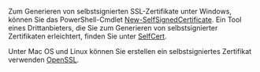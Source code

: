 Zum Generieren von selbstsignierten SSL-Zertifikate unter Windows, können Sie das PowerShell-Cmdlet [New-SelfSignedCertificate](/powershell/module/pkiclient/new-selfsignedcertificate?view=win10-ps). Ein Tool eines Drittanbieters, die Sie zum Generieren von selbstsignierter Zertifikaten erleichtert, finden Sie unter [SelfCert](https://www.pluralsight.com/blog/software-development/selfcert-create-a-self-signed-certificate-interactively-gui-or-programmatically-in-net).

Unter Mac OS und Linux können Sie erstellen ein selbstsigniertes Zertifikat verwenden [OpenSSL](https://www.openssl.org/).
